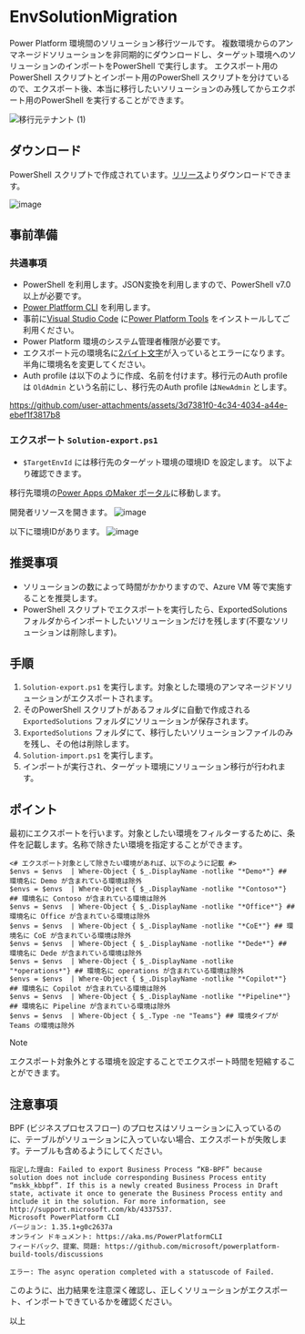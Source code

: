 # EnvSolutionMigration
Power Platform 環境間のソリューション移行ツールです。
複数環境からのアンマネージドソリューションを非同期的にダウンロードし、ターゲット環境へのソリューションのインポートをPowerShell で実行します。
エクスポート用のPowerShell スクリプトとインポート用のPowerShell スクリプトを分けているので、エクスポート後、本当に移行したいソリューションのみ残してからエクポート用のPowerShell を実行することができます。

![移行元テナント (1)](https://github.com/user-attachments/assets/b796dd76-c4ef-43a3-8014-1b19226cecbd)


## ダウンロード
PowerShell スクリプトで作成されています。[リリース](https://github.com/geekfujiwara/EnvSolutionMigration/releases)よりダウンロードできます。

![image](https://github.com/user-attachments/assets/c2c0caf9-6ca9-4233-a3bd-36e6c4ddfba2)

## 事前準備

### 共通事項
* PowerShell を利用します。JSON変換を利用しますので、PowerShell v7.0以上が必要です。
* [Power Platfform CLI](https://learn.microsoft.com/ja-jp/power-platform/developer/cli/introduction?tabs=windows) を利用します。
* 事前に[Visual Studio Code](https://code.visualstudio.com/) に[Power Platform Tools](https://learn.microsoft.com/ja-jp/power-apps/developer/data-platform/tools/devtools-install) をインストールしてご利用ください。
* Power Platform 環境のシステム管理者権限が必要です。
* エクスポート元の環境名に[2バイト文字](https://kotobank.jp/word/2%E3%81%B0%E3%81%84%E3%81%A8%E6%96%87%E5%AD%97-3215469)が入っているとエラーになります。半角に環境名を変更してください。
* Auth profile は以下のように作成、名前を付けます。移行元のAuth profile は `OldAdmin` という名前にし、移行先のAuth profile は`NewAdmin` とします。

https://github.com/user-attachments/assets/3d7381f0-4c34-4034-a44e-ebef1f3817b8

### エクスポート `Solution-export.ps1`

* `$TargetEnvId` には移行先のターゲット環境の環境ID を設定します。 以下より確認できます。

移行先環境の[Power Apps のMaker ポータル](https://make.powerapps.com/)に移動します。

開発者リソースを開きます。
![image](https://github.com/user-attachments/assets/a922e7cc-9c90-484e-926a-196561d71817)

以下に環境IDがあります。
![image](https://github.com/user-attachments/assets/cb98e4ad-4bb3-440e-b825-ab11e63dfaa3)


## 推奨事項

* ソリューションの数によって時間がかかりますので、Azure VM 等で実施することを推奨します。
* PowerShell スクリプトでエクスポートを実行したら、ExportedSolutions フォルダからインポートしたいソリューションだけを残します(不要なソリューションは削除します)。

## 手順

1. `Solution-export.ps1` を実行します。対象とした環境のアンマネージドソリューションがエクスポートされます。
2. そのPowerShell スクリプトがあるフォルダに自動で作成される `ExportedSolutions` フォルダにソリューションが保存されます。
3. `ExportedSolutions` フォルダにて、移行したいソリューションファイルのみを残し、その他は削除します。
4. `Solution-import.ps1` を実行します。
5.  インポートが実行され、ターゲット環境にソリューション移行が行われます。


## ポイント
最初にエクスポートを行います。対象としたい環境をフィルターするために、条件を記載します。名称で除きたい環境を指定することができます。

```
<# エクスポート対象として除きたい環境があれば、以下のように記載 #>
$envs = $envs  | Where-Object { $_.DisplayName -notlike "*Demo*"} ## 環境名に Demo が含まれている環境は除外
$envs = $envs  | Where-Object { $_.DisplayName -notlike "*Contoso*"} ## 環境名に Contoso が含まれている環境は除外
$envs = $envs  | Where-Object { $_.DisplayName -notlike "*Office*"} ## 環境名に Office が含まれている環境は除外
$envs = $envs  | Where-Object { $_.DisplayName -notlike "*CoE*"} ## 環境名に CoE が含まれている環境は除外
$envs = $envs  | Where-Object { $_.DisplayName -notlike "*Dede*"} ## 環境名に Dede が含まれている環境は除外
$envs = $envs  | Where-Object { $_.DisplayName -notlike "*operations*"} ## 環境名に operations が含まれている環境は除外
$envs = $envs  | Where-Object { $_.DisplayName -notlike "*Copilot*"} ## 環境名に Copilot が含まれている環境は除外
$envs = $envs  | Where-Object { $_.DisplayName -notlike "*Pipeline*"} ## 環境名に Pipeline が含まれている環境は除外
$envs = $envs  | Where-Object { $_.Type -ne "Teams"} ## 環境タイプが Teams の環境は除外
```
> [!Note]
> エクスポート対象外とする環境を設定することでエクスポート時間を短縮することができます。

## 注意事項
BPF (ビジネスプロセスフロー) のプロセスはソリューションに入っているのに、テーブルがソリューションに入っていない場合、エクスポートが失敗します。テーブルも含めるようにしてください。
```
指定した理由: Failed to export Business Process “KB-BPF” because solution does not include corresponding Business Process entity “mskk_kbbpf”. If this is a newly created Business Process in Draft state, activate it once to generate the Business Process entity and include it in the solution. For more information, see http://support.microsoft.com/kb/4337537.
Microsoft PowerPlatform CLI
バージョン: 1.35.1+g0c2637a
オンライン ドキュメント: https://aka.ms/PowerPlatformCLI
フィードバック、提案、問題: https://github.com/microsoft/powerplatform-build-tools/discussions

エラー: The async operation completed with a statuscode of Failed.
```

このように、出力結果を注意深く確認し、正しくソリューションがエクスポート、インポートできているかを確認ください。

以上





